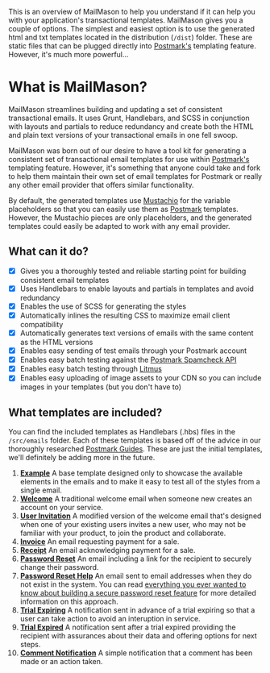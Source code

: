 This is an overview of MailMason to help you understand if it can help you with your application's transactional templates. MailMason gives you a couple of options. The simplest and easiest option is to use the generated html and txt templates located in the distribution (`/dist`) folder. These are static files that can be plugged directly into [Postmark's](https://postmarkapp.com) templating feature. However, it's much more powerful...

# What is MailMason?

MailMason streamlines building and updating a set of consistent transactional emails. It uses Grunt, Handlebars, and SCSS in conjunction with layouts and partials to reduce redundancy and create both the HTML and plain text versions of your transactional emails in one fell swoop.

MailMason was born out of our desire to have a tool kit for generating a consistent set of transactional email templates for use within [Postmark's](https://postmarkapp.com) templating feature. However, it's something that anyone could take and fork to help them maintain their own set of email templates for Postmark or really any other email provider that offers similar functionality.

By default, the generated templates use [Mustachio](https://github.com/wildbit/mustachio) for the variable placeholders so that you can easily use them as [Postmark](https://postmarkapp.com) templates. However, the Mustachio pieces are only placeholders, and the generated templates could easily be adapted to work with any email provider.

## What can it do?

* [X] Gives you a thoroughly tested and reliable starting point for building consistent email templates
* [X] Uses Handlebars to enable layouts and partials in templates and avoid redundancy
* [X] Enables the use of SCSS for generating the styles
* [X] Automatically inlines the resulting CSS to maximize email client compatibility
* [X] Automatically generates text versions of emails with the same content as the HTML versions
* [X] Enables easy sending of test emails through your Postmark account
* [X] Enables easy batch testing against the [Postmark Spamcheck API](http://spamcheck.postmarkapp.com)
* [X] Enables easy batch testing through [Litmus](http://litmus.com)
* [X] Enables easy uploading of image assets to your CDN so you can include images in your templates (but you don't have to)

## What templates are included?

You can find the included templates as Handlebars (.hbs) files in the `/src/emails` folder. Each of these templates is based off of the advice in our thoroughly researched [Postmark Guides](https://postmarkapp.com/guides). These are just the initial templates, we'll definitely be adding more in the future.

1. **[Example](http://assets.wildbit.com/postmark/templates/index.html#example)** A base template designed only to showcase the available elements in the emails and to make it easy to test all of the styles from a single email.
1. **[Welcome](http://assets.wildbit.com/postmark/templates/index.html#welcome)** A traditional welcome email when someone new creates an account on your service.
1. **[User Invitation](http://assets.wildbit.com/postmark/templates/index.html#user_invitation)** A modified version of the welcome email that's designed when one of your existing users invites a new user, who may not be familiar with your product, to join the product and collaborate.
1. **[Invoice](http://assets.wildbit.com/postmark/templates/index.html#invoice)** An email requesting payment for a sale.
1. **[Receipt](http://assets.wildbit.com/postmark/templates/index.html#receipt)** An email acknowledging payment for a sale.
1. **[Password Reset](http://assets.wildbit.com/postmark/templates/index.html#password_reset)** An email including a link for the recipient to securely change their password.
1. **[Password Reset Help](http://assets.wildbit.com/postmark/templates/index.html#password_reset_help)** An email sent to email addresses when they do not exist in the system. You can read [everything you ever wanted to know about building a secure password reset feature](https://www.troyhunt.com/everything-you-ever-wanted-to-know/) for more detailed information on this approach.
1. **[Trial Expiring](http://assets.wildbit.com/postmark/templates/index.html#trial_expiring)** A notification sent in advance of a trial expiring so that a user can take action to avoid an interuption in service.
1. **[Trial Expired](http://assets.wildbit.com/postmark/templates/index.html#trial_expired)** A notification sent after a trial expired providing the recipient with assurances about their data and offering options for next steps.
1. **[Comment Notification](http://assets.wildbit.com/postmark/templates/index.html#comment_notification)** A simple notification that a comment has been made or an action taken.